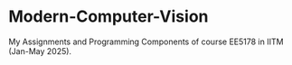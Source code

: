 # Modern-Computer-Vision
My Assignments and Programming Components of course EE5178 in IITM (Jan-May 2025).
